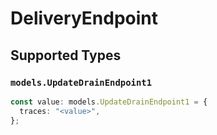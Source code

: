 # DeliveryEndpoint


## Supported Types

### `models.UpdateDrainEndpoint1`

```typescript
const value: models.UpdateDrainEndpoint1 = {
  traces: "<value>",
};
```

